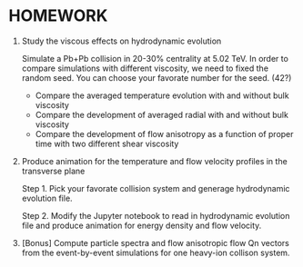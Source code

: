 # HOMEWORK

1. Study the viscous effects on hydrodynamic evolution

    Simulate a Pb+Pb collision in 20-30% centrality at 5.02 TeV. In order to
compare simulations with different viscosity, we need to fixed the
random seed. You can choose your favorate number for the seed. (42?)

    * Compare the averaged temperature evolution with and without bulk viscosity
    * Compare the development of averaged radial with and without bulk viscosity
    * Compare the development of flow anisotropy as a function of proper time
with two different shear viscosity

2. Produce animation for the temperature and flow velocity profiles in the
transverse plane

    Step 1. Pick your favorate collision system and generage hydrodynamic
evolution file.

    Step 2. Modify the Jupyter notebook to read in hydrodynamic evolution file
and produce animation for energy density and flow velocity.

3. [Bonus] Compute particle spectra and flow anisotropic flow Qn vectors
from the event-by-event simulations for one heavy-ion collison system.

